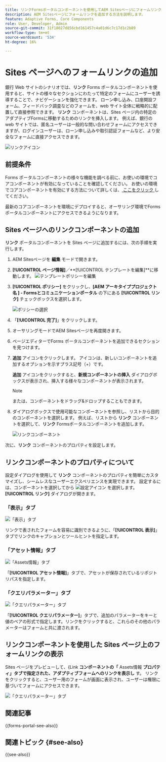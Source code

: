 ```yaml
---
title: リンクFormsポータルコンポーネントを使用してAEM Sitesページにフォームリンクを追加するには、どうすればよいですか？
description: AEM Sitesページにフォームリンクを追加する方法を説明します。
feature: Adaptive Forms, Core Components
role: User, Developer, Admin
source-git-commit: 31f18027d856cbd161457c4a01d6c7c17d1c2b89
workflow-type: tm+mt
source-wordcount: '534'
ht-degree: 16%

---
```



# Sites ページへのフォームリンクの追加

銀行 Web サイトのシナリオでは、**リンク** Forms ポータルコンポーネントを使用すると、サイトの様々なセクションにわたって特定のフォームにユーザーを誘導することで、ナビゲーションを強化できます。 ローン申し込み、口座開設フォーム、フィードバック調査などのフォームを、web サイト全体に戦略的に配置して直接参照できます。 **リンク** コンポーネントは、Sites ページ内の特定のアダプティブFormsに移動するためのリンクを挿入します。 例えば、銀行の web サイトでは、匿名ユーザーは一般的な問い合わせフォームにアクセスできますが、ログインユーザーは、ローン申し込みや取引認証フォームなど、より安全なフォームに直接アクセスできます。

![リンクアイコン](/help/forms/assets/link-forms.png)

## 前提条件

Forms ポータルコンポーネントの様々な機能を調べる前に、お使いの環境でコアコンポーネントが有効になっていることを確認してください。 お使いの環境でコアコンポーネントを有効にする方法について詳しくは、[ ここをクリック ](/help/forms/enable-adaptive-forms-core-components.md) してください。

最新のコアコンポーネントを環境にデプロイすると、オーサリング環境でForms ポータルコンポーネントにアクセスできるようになります。

## Sites ページへのリンクコンポーネントの追加

**リンク** ポータルコンポーネントを Sites ページに追加するには、次の手順を実行します。

1. AEM Sitesページを **編集** モードで開きます。
1. **[!UICONTROL ページ情報]**／**[!UICONTROL テンプレートを編集]**に移動します。
   ![ テンプレートポリシーを編集 ](/help/forms/assets/save-form-as-draft-edit-template.png)

1. **[!UICONTROL ポリシー]** をクリックし、**[AEM アーキタイププロジェクト名 ] - Formsとコミュニケーションポータル** の下にある **[!UICONTROL リンク]** チェックボックスを選択します。

   ![ ポリシーの選択 ](/help/forms/assets/add-link.png)

1. 「**[!UICONTROL 完了]**」をクリックします。
1. オーサリングモードでAEM Sitesページを再度開きます。
1. ページエディターでForms ポータルコンポーネントを追加できるセクションを見つけます。

1. **追加** アイコンをクリックします。 アイコンは、新しいコンポーネントを追加するオプションを示すプラス記号（+）です。

   **追加** アイコンをクリックすると、**新規コンポーネントの挿入** ダイアログボックスが表示され、挿入する様々なコンポーネントが表示されます。

   >[!NOTE]
   >
   > または、コンポーネントをドラッグ&amp;ドロップすることもできます。

1. ダイアログボックスで使用可能なコンポーネントを参照し、リストから目的のコンポーネントを選択します。 例えば、リストから **リンク** コンポーネントを選択して、**リンク** Formsポータルコンポーネントを追加します。

   ![ リンクコンポーネント ](/help/forms/assets/add-link-in-sites.png)

次に、**リンク** コンポーネントのプロパティを設定します。

## リンクコンポーネントのプロパティについて

設定ダイアログを使用して **リンク** コンポーネントのプロパティを簡単にカスタマイズし、シームレスなユーザーエクスペリエンスを実現できます。 設定するには、コンポーネントを選択してから ![設定アイコン](assets/configure_icon.png) を選択します。**[!UICONTROL リンク]** ダイアログが開きます。

### 「表示」タブ

![ 「表示」タブ ](/help/forms/assets/link-asset-tab.png)

リンクで表されたフォームを容易に識別できるように、「**[!UICONTROL 表示]**」タブでリンクのキャプションとツールヒントを指定します。

### 「アセット情報」タブ

![ 「Assets情報」タブ ](/help/forms/assets/link-asset-info.png)

「**[!UICONTROL アセット情報]**」タブで、アセットが保存されているリポジトリパスを指定します。

### 「クエリパラメーター」タブ

![ 「クエリパラメーター」タブ ](/help/forms/assets/link-query-tab.png)

 「**[!UICONTROL クエリパラメーター]**」タブで、追加のパラメーターをキーと値のペアの形式で指定します。リンクをクリックすると、これらのその他のパラメーターはフォームと共に渡されます。

## リンクコンポーネントを使用した Sites ページ上のフォームリンクの表示

Sites ページをプレビューして、{Link **コンポーネントの「** Assets情報 **プロパティ」タブで指定された、アダプティブフォームへのリンクを表示し** す。 リンクをクリックすると、ユーザー用のフォームが画面に表示され、ユーザーは権限に基づいてフォームにアクセスできます。

![ 「クエリパラメーター」タブ ](/help/forms/assets/link-forms.png)

## 関連記事

{{forms-portal-see-also}}

## 関連トピック {#see-also}

{{see-also}}
